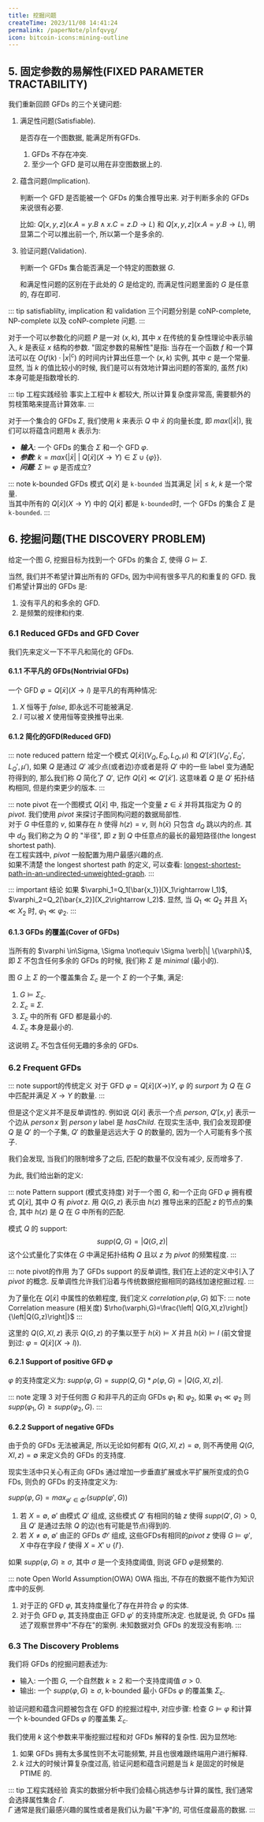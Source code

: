 ```yaml
---
title: 挖掘问题
createTime: 2023/11/08 14:41:24
permalink: /paperNote/plnfqvyg/
icon: bitcoin-icons:mining-outline
---
```

## 5. 固定参数的易解性(FIXED PARAMETER TRACTABILITY)
我们重新回顾 GFDs 的三个关键问题:
1. 满足性问题(Satisfiable).

    是否存在一个图数据, 能满足所有GFDs.

    1. GFDs 不存在冲突.
    2. 至少一个 GFD 是可以用在非空图数据上的.

2. 蕴含问题(Implication).

    判断一个 GFD 是否能被一个 GFDs 的集合推导出来. 对于判断多余的 GFDs 来说很有必要.

    比如: $Q[x,y,z](x.A=y.B \wedge x.C=z.D \rightarrow L)$ 和 $Q[x,y,z](x.A=y.B \rightarrow L)$, 明显第二个可以推出前一个, 所以第一个是多余的.

3. 验证问题(Validation).

    判断一个 GFDs 集合能否满足一个特定的图数据 $G$.

    和满足性问题的区别在于此处的 $G$ 是给定的, 而满足性问题里面的 $G$ 是任意的, 存在即可.

::: tip 
satisfiablilty, implication 和 validation 三个问题分别是 coNP-complete, NP-complete 以及 coNP-complete 问题.
:::

对于一个可以参数化的问题 $P$ 是一对 $(x, k)$, 其中 $x$ 在传统的复杂性理论中表示输入, $k$ 是表征 $x$ 结构的参数. "固定参数的易解性"是指: 当存在一个函数 $f$ 和一个算法可以在 $O(f(k)\cdot {\lvert x \rvert}^c)$ 的时间内计算出任意一个 $(x, k)$ 实例, 其中 $c$ 是一个常量. 显然, 当 $k$ 的值比较小的时候, 我们是可以有效地计算出问题的答案的, 虽然 $f(k)$ 本身可能是指数增长的.  

::: tip 工程实践经验
事实上工程中 $k$ 都较大, 所以计算复杂度非常高, 需要额外的剪枝策略来提高计算效率. 
:::

对于一个集合的 GFDs $\Sigma$, 我们使用 $k$ 来表示 $Q$ 中 $\bar{x}$ 的向量长度, 即 $max(\lvert \bar{x} \rvert)$, 我们可以将蕴含问题用 $k$ 表示为:
- ***输入***: 一个 GFDs 的集合 $\Sigma$ 和一个 GFD $\varphi$.
- ***参数***: $k=max\{ \lvert \bar{x} \rvert \ | \ Q[\bar{x}](X \rightarrow Y) \in \Sigma \cup \{\varphi \}  \}$.
- ***问题***: $\Sigma \models \varphi$ 是否成立?

::: note k-bounded GFDs
模式 $Q[\bar{x}]$ 是 `k-bounded` 当其满足 $\lvert \bar{x} \rvert \le k$, $k$ 是一个常量.    
当其中所有的 $Q[\bar{x}](X\rightarrow Y)$ 中的 $Q[\bar{x}]$ 都是 `k-bounded`时, 一个 GFDs 的集合 $\Sigma$ 是 `k-bounded`.
:::

## 6. 挖掘问题(THE DISCOVERY PROBLEM)
给定一个图 $G$, 挖掘目标为找到一个 GFDs 的集合 $\Sigma$, 使得 $G \models \Sigma$.

当然, 我们并不希望计算出所有的 GFDs, 因为中间有很多平凡的和重复的 GFD. 我们希望计算出的 GFDs 是:
1. 没有平凡的和多余的 GFD.
2. 是频繁的规律和约束.

### 6.1 Reduced GFDs and GFD Cover
我们先来定义一下不平凡和简化的 GFDs.

#### 6.1.1 不平凡的 GFDs(Nontrivial GFDs)
一个 GFD $\varphi = Q[\bar{x}](X \rightarrow l)$ 是平凡的有两种情况:
1. $X$ 恒等于 $false$, 即永远不可能被满足.
2. $l$ 可以被 $X$ 使用恒等变换推导出来.

#### 6.1.2 简化的GFD(Reduced GFD)
::: note reduced pattern
给定一个模式 $Q[\bar{x}](V_Q, E_Q, L_Q, \mu)$ 和 $Q'[\bar{x}'](V_Q',E_Q',L_Q',\mu')$, 如果 $Q$ 是通过 $Q'$ 减少点(或者边)亦或者是将 $Q'$ 中的一些 label 变为通配符得到的, 那么我们称 $Q$ 简化了 $Q'$, 记作 $Q[\bar{x}] \ll Q'[\bar{x}']$. 这意味着 $Q$ 是 $Q'$ 拓扑结构相同, 但是约束更少的版本.
:::

::: note pivot
在一个图模式 $Q[\bar{x}]$ 中, 指定一个变量 $z \in \bar{x}$ 并将其指定为 $Q$ 的 $pivot$. 我们使用 $pivot$ 来探讨子图同构问题的数据局部性.    
对于 $G$ 中任意的 $v$, 如果存在 $h$ 使得 $h(z)=v$, 则 $h(\bar{x})$ 只包含 $d_Q$ 跳以内的点. 其中 $d_Q$ 我们称之为 $Q$ 的 "半径", 即 $z$ 到 $Q$ 中任意点的最长的最短路径(the longest shortest path).    
在工程实践中, $pivot$ 一般配置为用户最感兴趣的点.    
如果不清楚 the longest shortest path 的定义, 可以查看: [longest-shortest-path-in-an-undirected-unweighted-graph](https://math.stackexchange.com/questions/4012092/longest-shortest-path-in-an-undirected-unweighted-graph).
:::

::: important 结论
如果 $\varphi_1=Q_1[\bar{x_1}](X_1\rightarrow l_1)$, $\varphi_2=Q_2[\bar{x_2}](X_2\rightarrow l_2)$. 显然, 当 $Q_1 \ll Q_2$ 并且 $X_1 \ll X_2$ 时, $\varphi_1 \ll \varphi_2$.
:::

#### 6.1.3 GFDs 的覆盖(Cover of GFDs)
当所有的 $\varphi \in\Sigma, \Sigma \not\equiv \Sigma \verb|\|  \{\varphi\}$, 即 $\Sigma$ 不包含任何多余的 GFDs 的时候, 我们称 $\Sigma$ 是 $minimal$ (最小的). 

图 $G$ 上 $\Sigma$ 的一个覆盖集合 $\Sigma_c$ 是一个 $\Sigma$ 的一个子集, 满足:
1. $G \models \Sigma_c$.
2. $\Sigma_c \equiv \Sigma$.
3. $\Sigma_c$ 中的所有 GFD 都是最小的.
4. $\Sigma_c$ 本身是最小的.

这说明 $\Sigma_c$ 不包含任何无趣的多余的 GFDs.

### 6.2 Frequent GFDs
::: note support的传统定义
对于 GFD $\varphi =Q[\bar{x}](X \rightarrow) Y$, $\varphi$ 的 $surport$ 为 $Q$ 在 $G$ 中匹配并满足 $X \rightarrow Y$ 的数量. 
::: 

但是这个定义并不是反单调性的. 例如说 $Q[\bar{x}]$ 表示一个点 $person$, $Q'[x,y]$ 表示一个边从 $person \, x$ 到 $person \, y$ label 是 $hasChild$. 在现实生活中, 我们会发现即便 $Q$ 是 $Q'$ 的一个子集, $Q'$ 的数量是远远大于 $Q$ 的数量的, 因为一个人可能有多个孩子. 

我们会发现, 当我们的限制增多了之后, 匹配的数量不仅没有减少, 反而增多了.

为此, 我们给出新的定义:

::: note Pattern support (模式支持度)
对于一个图 $G$, 和一个正向 GFD $\varphi$ 拥有模式 $Q[\bar{x}]$, 其中 $Q$ 有 $pivot \, z$. 用 $Q(G,z)$ 表示由 $h(z)$ 推导出来的匹配 $z$ 的节点的集合, 其中 $h(z)$ 是 $Q$ 在 $G$ 中所有的匹配.

模式 $Q$ 的 support:
$$supp(Q, G)=\left| Q(G,z)\right|$$
这个公式量化了实体在 $G$ 中满足拓扑结构 $Q$ 且以 $z$ 为 $pivot$ 的频繁程度.
::: 

::: note pivot的作用
为了 GFDs support 的反单调性, 我们在上述的定义中引入了 $pivot$ 的概念. 反单调性允许我们沿着与传统数据挖掘相同的路线加速挖掘过程.
:::

为了量化在 $Q[\bar{x}]$ 中属性的依赖程度, 我们定义 $correlation \, \rho(\varphi, G)$ 如下:
::: note Correlation measure (相关度)
$\rho(\varphi,G)=\frac{\left| Q(G,Xl,z)\right|}{\left|Q(G,z)\right|}$
:::

这里的 $Q(G,Xl,z)$ 表示 $Q(G,z)$ 的子集以至于 $h(\bar{x})\models X$ 并且 $h(\bar{x})\models l$ (前文曾提到过: $\varphi=Q[\bar{x}](X\rightarrow l)$).

#### 6.2.1 Support of positive GFD $\varphi$
$\varphi$ 的支持度定义为: $supp(\varphi,G)=supp(Q,G)*\rho(\varphi,G)=\left| Q(G,Xl,z) \right|$.

::: note 定理 3
对于任何图 $G$ 和非平凡的正向 GFDs $\varphi_1$ 和 $\varphi_2$, 如果 $\varphi_1 \ll \varphi_2$ 则 $supp(\varphi_1,G) \ge supp(\varphi_2,G)$.
:::

#### 6.2.2 Support of negative GFDs
由于负的 GFDs 无法被满足, 所以无论如何都有 $Q(G,Xl,z) = \emptyset$, 则不再使用 $Q(G,Xl,z) = \emptyset$ 来定义负的 GFDs 的支持度.

现实生活中只关心有正向 GFDs 通过增加一步垂直扩展或水平扩展所变成的负G FDs, 则负的 GFDs 的支持度定义为:

$supp(\varphi,G)=max_{\varphi' \in \Phi'}(supp(\varphi',G))$

1. 若 $X= \emptyset$, $\emptyset'$ 由模式 $Q'$ 组成, 这些模式 $Q'$ 有相同的轴 $z$ 使得 $supp(Q',G) > 0$, 且 $Q'$ 是通过去除 $Q$ 的边(也有可能是节点)得到的.
2. 若 $X \neq \emptyset$, $\emptyset'$ 由正的 GFDs $\Phi'$ 组成, 这些GFDs有相同的$pivot \ z$ 使得 $G\models \varphi'$, $X$ 中存在字段 $l'$ 使得 $X=X'\cup \{l'\}$.

如果 $supp(\varphi,G) \ge \sigma$, 其中 $\sigma$ 是一个支持度阈值, 则说 GFD $\varphi$是频繁的.

::: note Open World Assumption(OWA)
OWA 指出, 不存在的数据不能作为知识库中的反例.

1. 对于正的 GFD $\varphi$, 其支持度量化了存在并符合 $\varphi$ 的实体.
2. 对于负 GFD $\varphi$, 其支持度由正 GFD $\varphi'$ 的支持度所决定.
也就是说, 负 GFDs 描述了观察世界中"不存在"的案例. 未知数据对负 GFDs 的发现没有影响.
:::

### 6.3 The Discovery Problems
我们将 GFDs 的挖掘问题表述为:
- 输入: 一个图 $G$, 一个自然数 $k \ge 2$ 和一个支持度阈值 $\sigma > 0$.
- 输出: 一个 $supp(\varphi, G) \ge \sigma$, k-bounded 最小 GFDs $\varphi$ 的覆盖集 $\Sigma_c$.

验证问题和蕴含问题被包含在 GFD 的挖掘过程中, 对应步骤: 检查 $G \models \varphi$ 和计算一个 k-bounded GFDs $\varphi$ 的覆盖集 $\Sigma_c$.

我们使用 $k$ 这个参数来平衡挖掘过程和对 GFDs 解释的复杂性. 因为显然地: 

1. 如果 GFDs 拥有太多属性则不太可能频繁, 并且也很难跟终端用户进行解释.
2. $k$ 过大的时候计算复杂度过高, 验证问题和蕴含问题是当 $k$ 是固定的时候是 PTIME 的.

::: tip 工程实践经验
真实的数据分析中我们会精心挑选参与计算的属性, 我们通常会选择属性集合 $\Gamma$.  
$\Gamma$ 通常是我们最感兴趣的属性或者是我们认为最"干净"的, 可信任度最高的数据.
:::
